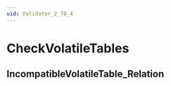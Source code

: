 ```yaml
---
uid: Validator_2_78_4
---
```


# CheckVolatileTables

## IncompatibleVolatileTable_Relation

<!-- Description, Properties, ... sections are auto-generated. -->
<!-- REPLACE ME AUTO-GENERATION -->

<!-- Uncomment to add extra details -->
<!--### Details-->

<!-- Uncomment to add example code -->
<!--### Example code-->
